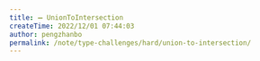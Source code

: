 ```yaml
---
title: ➖ UnionToIntersection
createTime: 2022/12/01 07:44:03
author: pengzhanbo
permalink: /note/type-challenges/hard/union-to-intersection/
---
```

